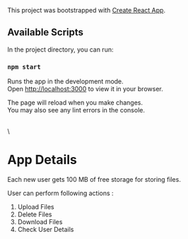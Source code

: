 This project was bootstrapped with [Create React App](https://github.com/facebook/create-react-app).

## Available Scripts

In the project directory, you can run:

### `npm start`

Runs the app in the development mode.\
Open [http://localhost:3000](http://localhost:3000) to view it in your browser.

The page will reload when you make changes.\
You may also see any lint errors in the console.

\
\

# App Details

Each new user gets 100 MB of free storage for storing files.

User can perform following actions :

1. Upload Files
2. Delete Files
3. Download Files
4. Check User Details
